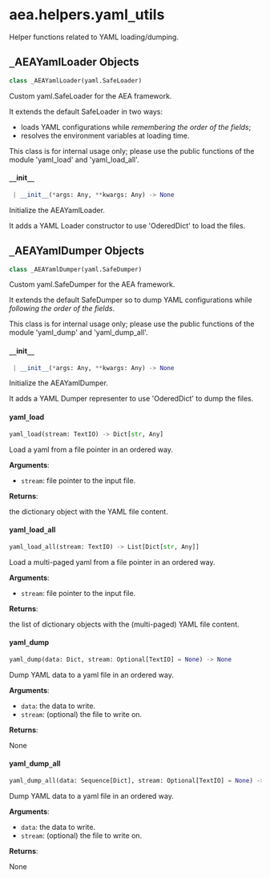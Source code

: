 <a name="aea.helpers.yaml_utils"></a>
# aea.helpers.yaml`_`utils

Helper functions related to YAML loading/dumping.

<a name="aea.helpers.yaml_utils._AEAYamlLoader"></a>
## `_`AEAYamlLoader Objects

```python
class _AEAYamlLoader(yaml.SafeLoader)
```

Custom yaml.SafeLoader for the AEA framework.

It extends the default SafeLoader in two ways:
- loads YAML configurations while *remembering the order of the fields*;
- resolves the environment variables at loading time.

This class is for internal usage only; please use
the public functions of the module 'yaml_load' and 'yaml_load_all'.

<a name="aea.helpers.yaml_utils._AEAYamlLoader.__init__"></a>
#### `__`init`__`

```python
 | __init__(*args: Any, **kwargs: Any) -> None
```

Initialize the AEAYamlLoader.

It adds a YAML Loader constructor to use 'OderedDict' to load the files.

<a name="aea.helpers.yaml_utils._AEAYamlDumper"></a>
## `_`AEAYamlDumper Objects

```python
class _AEAYamlDumper(yaml.SafeDumper)
```

Custom yaml.SafeDumper for the AEA framework.

It extends the default SafeDumper so to dump
YAML configurations while *following the order of the fields*.

This class is for internal usage only; please use
the public functions of the module 'yaml_dump' and 'yaml_dump_all'.

<a name="aea.helpers.yaml_utils._AEAYamlDumper.__init__"></a>
#### `__`init`__`

```python
 | __init__(*args: Any, **kwargs: Any) -> None
```

Initialize the AEAYamlDumper.

It adds a YAML Dumper representer to use 'OderedDict' to dump the files.

<a name="aea.helpers.yaml_utils.yaml_load"></a>
#### yaml`_`load

```python
yaml_load(stream: TextIO) -> Dict[str, Any]
```

Load a yaml from a file pointer in an ordered way.

**Arguments**:

- `stream`: file pointer to the input file.

**Returns**:

the dictionary object with the YAML file content.

<a name="aea.helpers.yaml_utils.yaml_load_all"></a>
#### yaml`_`load`_`all

```python
yaml_load_all(stream: TextIO) -> List[Dict[str, Any]]
```

Load a multi-paged yaml from a file pointer in an ordered way.

**Arguments**:

- `stream`: file pointer to the input file.

**Returns**:

the list of dictionary objects with the (multi-paged) YAML file content.

<a name="aea.helpers.yaml_utils.yaml_dump"></a>
#### yaml`_`dump

```python
yaml_dump(data: Dict, stream: Optional[TextIO] = None) -> None
```

Dump YAML data to a yaml file in an ordered way.

**Arguments**:

- `data`: the data to write.
- `stream`: (optional) the file to write on.

**Returns**:

None

<a name="aea.helpers.yaml_utils.yaml_dump_all"></a>
#### yaml`_`dump`_`all

```python
yaml_dump_all(data: Sequence[Dict], stream: Optional[TextIO] = None) -> None
```

Dump YAML data to a yaml file in an ordered way.

**Arguments**:

- `data`: the data to write.
- `stream`: (optional) the file to write on.

**Returns**:

None

